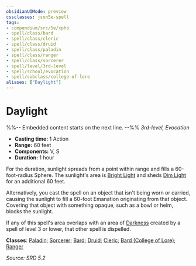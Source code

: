```yaml
---
obsidianUIMode: preview
cssclasses: json5e-spell
tags:
- compendium/src/5e/xphb
- spell/class/bard
- spell/class/cleric
- spell/class/druid
- spell/class/paladin
- spell/class/ranger
- spell/class/sorcerer
- spell/level/3rd-level
- spell/school/evocation
- spell/subclass/college-of-lore
aliases: ["Daylight"]
---
```

# Daylight
%%-- Embedded content starts on the next line. --%%
*3rd-level, Evocation*  

- **Casting time:** 1 Action
- **Range:** 60 feet
- **Components:** V, S
- **Duration:** 1 hour

For the duration, sunlight spreads from a point within range and fills a 60-foot-radius Sphere. The sunlight's area is [Bright Light](bright-light-xphb.md) and sheds [Dim Light](dim-light-xphb.md) for an additional 60 feet.

Alternatively, you cast the spell on an object that isn't being worn or carried, causing the sunlight to fill a 60-foot Emanation originating from that object. Covering that object with something opaque, such as a bowl or helm, blocks the sunlight.

If any of this spell's area overlaps with an area of [Darkness](Mechanics/z_Templates/dm/rules/variant-rules/darkness-xphb.md) created by a spell of level 3 or lower, that other spell is dispelled.

**Classes**: [Paladin](list-spells-classes-paladin.md); [Sorcerer](list-spells-classes-sorcerer.md); [Bard](list-spells-classes-bard.md); [Druid](list-spells-classes-druid.md); [Cleric](list-spells-classes-cleric.md); [Bard (College of Lore)](list-spells-classes-bard-xphb-college-of-lore-xphb.md "subclass=XPHB;class=XPHB"); [Ranger](list-spells-classes-ranger.md)

*Source: SRD 5.2*